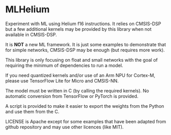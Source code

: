# MLHelium

Experiment with ML using Helium f16 instructions. It relies on CMSIS-DSP but a few additional kernels may be provided by this library when not available in CMSIS-DSP.

It is **NOT** a new ML framework. It is just some examples to demonstrate that for simple networks, CMSIS-DSP may be enough (but requires more work).

This library is only focusing on float and small networks with the goal of requiring the minimum of dependencies to run a model.

If you need quantized kernels and/or use of an Arm NPU for Cortex-M, please use TensorFlow Lite for Micro and CMSIS-NN.

The model must be written in C (by calling the required kernels). No automatic conversion from TensorFlow or PyTorch is provided.

A script is provided to make it easier to export the weights from the Python and use them from the C.

LICENSE is Apache except for some examples that have been adapted from github repository and may use other licences (like MIT).

